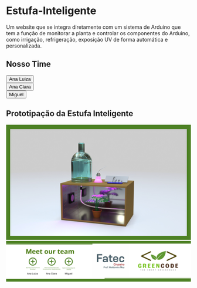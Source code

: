 # Estufa-Inteligente
Um website que se integra diretamente com um sistema de Arduino que tem a função de monitorar a planta e controlar os componentes do Arduino, como irrigação, refrigeração, exposição UV de forma automática e personalizada. 

<h2>Nosso Time</h2>
<a href='https://github.com/luiza846'><button>Ana Luiza</button></a><br>
<a href='https://github.com/ClarinhaFlores'><button>Ana Clara</button></a><br>
<a href='https://github.com/MiguelSteve'><button>Miguel</button></a><br>
<h2>Prototipação da Estufa Inteligente</h2>
<img src="/img/prototypeGreenhouse.png">
<img src="/img/apresentacao.png">